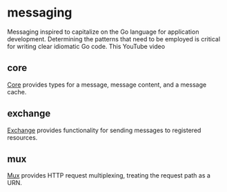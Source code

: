 # messaging

Messaging inspired to capitalize on the Go language for application development. Determining the patterns that need to be employed is critical for writing clear idiomatic Go code. This YouTube video 

## core
[Core][corepkg] provides types for a message, message content, and a message cache.

## exchange
[Exchange][exchangepkg] provides functionality for sending messages to registered resources.

## mux
[Mux][muxpkg] provides HTTP request multiplexing, treating the request path as a URN. 

[corepkg]: <https://pkg.go.dev/github.com/advanced-go/messaging/core>
[exchangepkg]: <https://pkg.go.dev/github.com/advanced-go/messaging/exchange>
[muxpkg]: <https://pkg.go.dev/github.com/advanced-go/messaging/mux>
